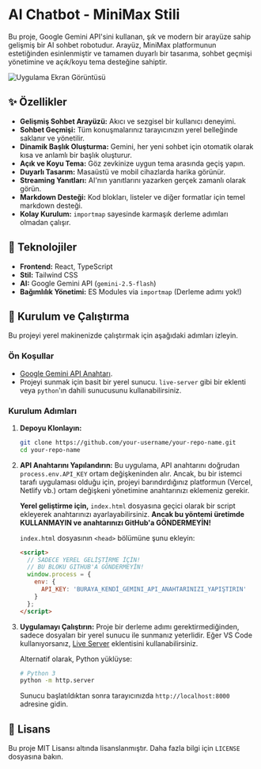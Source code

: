 
# AI Chatbot - MiniMax Stili

Bu proje, Google Gemini API'sini kullanan, şık ve modern bir arayüze sahip gelişmiş bir AI sohbet robotudur. Arayüz, MiniMax platformunun estetiğinden esinlenmiştir ve tamamen duyarlı bir tasarıma, sohbet geçmişi yönetimine ve açık/koyu tema desteğine sahiptir.

![Uygulama Ekran Görüntüsü](https://storage.googleapis.com/genai-assets/chatbot-minimax.png)

## ✨ Özellikler

- **Gelişmiş Sohbet Arayüzü:** Akıcı ve sezgisel bir kullanıcı deneyimi.
- **Sohbet Geçmişi:** Tüm konuşmalarınız tarayıcınızın yerel belleğinde saklanır ve yönetilir.
- **Dinamik Başlık Oluşturma:** Gemini, her yeni sohbet için otomatik olarak kısa ve anlamlı bir başlık oluşturur.
- **Açık ve Koyu Tema:** Göz zevkinize uygun tema arasında geçiş yapın.
- **Duyarlı Tasarım:** Masaüstü ve mobil cihazlarda harika görünür.
- **Streaming Yanıtları:** AI'nın yanıtlarını yazarken gerçek zamanlı olarak görün.
- **Markdown Desteği:** Kod blokları, listeler ve diğer formatlar için temel markdown desteği.
- **Kolay Kurulum:** `importmap` sayesinde karmaşık derleme adımları olmadan çalışır.

## 🚀 Teknolojiler

- **Frontend:** React, TypeScript
- **Stil:** Tailwind CSS
- **AI:** Google Gemini API (`gemini-2.5-flash`)
- **Bağımlılık Yönetimi:** ES Modules via `importmap` (Derleme adımı yok!)

## 🔧 Kurulum ve Çalıştırma

Bu projeyi yerel makinenizde çalıştırmak için aşağıdaki adımları izleyin.

### Ön Koşullar

- [Google Gemini API Anahtarı](https://aistudio.google.com/app/apikey).
- Projeyi sunmak için basit bir yerel sunucu. `live-server` gibi bir eklenti veya `python`'ın dahili sunucusunu kullanabilirsiniz.

### Kurulum Adımları

1.  **Depoyu Klonlayın:**
    ```bash
    git clone https://github.com/your-username/your-repo-name.git
    cd your-repo-name
    ```

2.  **API Anahtarını Yapılandırın:**
    Bu uygulama, API anahtarını doğrudan `process.env.API_KEY` ortam değişkeninden alır. Ancak, bu bir istemci tarafı uygulaması olduğu için, projeyi barındırdığınız platformun (Vercel, Netlify vb.) ortam değişkeni yönetimine anahtarınızı eklemeniz gerekir.

    **Yerel geliştirme için,** `index.html` dosyasına geçici olarak bir script ekleyerek anahtarınızı ayarlayabilirsiniz. **Ancak bu yöntemi üretimde KULLANMAYIN ve anahtarınızı GitHub'a GÖNDERMEYİN!**

    `index.html` dosyasının `<head>` bölümüne şunu ekleyin:
    ```html
    <script>
      // SADECE YEREL GELİŞTİRME İÇİN!
      // BU BLOKU GITHUB'A GÖNDERMEYİN!
      window.process = {
        env: {
          API_KEY: 'BURAYA_KENDİ_GEMINI_API_ANAHTARINIZI_YAPIŞTIRIN'
        }
      };
    </script>
    ```

3.  **Uygulamayı Çalıştırın:**
    Proje bir derleme adımı gerektirmediğinden, sadece dosyaları bir yerel sunucu ile sunmanız yeterlidir. Eğer VS Code kullanıyorsanız, [Live Server](https://marketplace.visualstudio.com/items?itemName=ritwickdey.LiveServer) eklentisini kullanabilirsiniz.

    Alternatif olarak, Python yüklüyse:
    ```bash
    # Python 3
    python -m http.server
    ```
    Sunucu başlatıldıktan sonra tarayıcınızda `http://localhost:8000` adresine gidin.

## 📄 Lisans

Bu proje MIT Lisansı altında lisanslanmıştır. Daha fazla bilgi için `LICENSE` dosyasına bakın.
